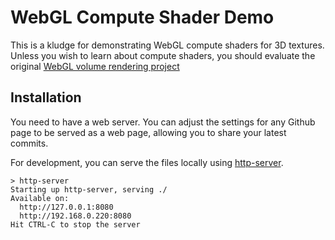 # WebGL Compute Shader Demo

This is a kludge for demonstrating WebGL compute shaders for 3D textures. Unless you wish to learn about compute shaders, you should evaluate the original [WebGL volume rendering project](https://github.com/rordenlab/rordenlab.github.io)


## Installation

You need to have a web server. You can adjust the settings for any Github page to be served as a web page, allowing you to share your latest commits.

For development, you can serve the files locally using [http-server](https://www.npmjs.com/package/http-server).
```
> http-server
Starting up http-server, serving ./
Available on:
  http://127.0.0.1:8080
  http://192.168.0.220:8080
Hit CTRL-C to stop the server
```

